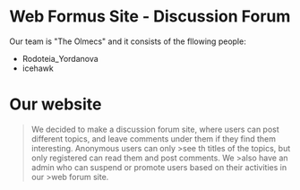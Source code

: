 # Web Formus Site - Discussion Forum

Our team is "The Olmecs" and it consists of the fllowing people:

  - Rodoteia_Yordanova
  - icehawk

# Our website
> We decided to make a discussion forum site, where users can post different topics,
> and leave comments under them if they find them interesting. Anonymous users can only >see th titles of the topics, but only registered can read them and post comments. We >also have an admin who can suspend or promote users based on their activities in our >web forum site.